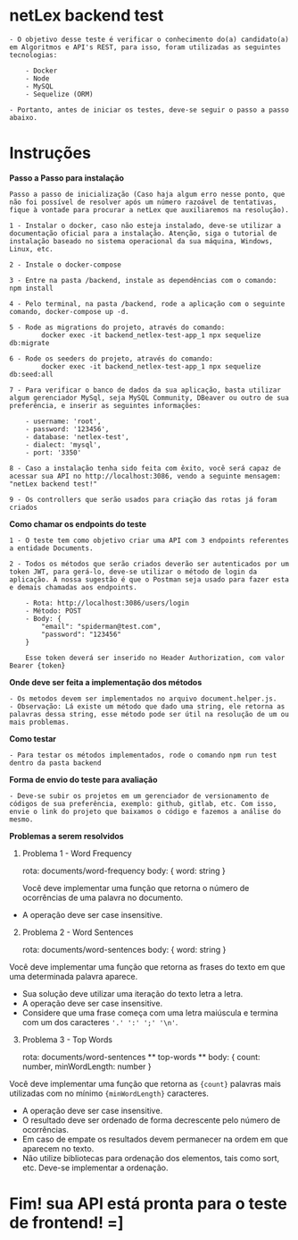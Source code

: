 # netLex backend test

    - O objetivo desse teste é verificar o conhecimento do(a) candidato(a) em Algoritmos e API's REST, para isso, foram utilizadas as seguintes tecnologias:

        - Docker
        - Node
        - MySQL
        - Sequelize (ORM)

    - Portanto, antes de iniciar os testes, deve-se seguir o passo a passo abaixo.

# Instruções

__Passo a Passo para instalação__

    Passo a passo de inicialização (Caso haja algum erro nesse ponto, que não foi possível de resolver após um número razoável de tentativas, fique à vontade para procurar a netLex que auxiliaremos na resolução).

    1 - Instalar o docker, caso não esteja instalado, deve-se utilizar a documentação oficial para a instalação. Atenção, siga o tutorial de instalação baseado no sistema operacional da sua máquina, Windows, Linux, etc.

    2 - Instale o docker-compose

    3 - Entre na pasta /backend, instale as dependências com o comando: npm install

    4 - Pelo terminal, na pasta /backend, rode a aplicação com o seguinte comando, docker-compose up -d.

    5 - Rode as migrations do projeto, através do comando: 
            docker exec -it backend_netlex-test-app_1 npx sequelize db:migrate

    6 - Rode os seeders do projeto, através do comando:
            docker exec -it backend_netlex-test-app_1 npx sequelize db:seed:all

    7 - Para verificar o banco de dados da sua aplicação, basta utilizar algum gerenciador MySql, seja MySQL Community, DBeaver ou outro de sua preferência, e inserir as seguintes informações:

        - username: 'root',
        - password: '123456',
        - database: 'netlex-test',
        - dialect: 'mysql',
        - port: '3350'

    8 - Caso a instalação tenha sido feita com êxito, você será capaz de acessar sua API no http://localhost:3086, vendo a seguinte mensagem: "netLex backend test!"

    9 - Os controllers que serão usados para criação das rotas já foram criados

__Como chamar os endpoints do teste__

    1 - O teste tem como objetivo criar uma API com 3 endpoints referentes a entidade Documents.

    2 - Todos os métodos que serão criados deverão ser autenticados por um token JWT, para gerá-lo, deve-se utilizar o método de login da aplicação. A nossa sugestão é que o Postman seja usado para fazer esta e demais chamadas aos endpoints.

        - Rota: http://localhost:3086/users/login
        - Método: POST
        - Body: {
            "email": "spiderman@test.com",
            "password": "123456"
        }

        Esse token deverá ser inserido no Header Authorization, com valor Bearer {token}

__Onde deve ser feita a implementação dos métodos__

    - Os metodos devem ser implementados no arquivo document.helper.js.
    - Observação: Lá existe um método que dado uma string, ele retorna as palavras dessa string, esse método pode ser útil na resolução de um ou mais problemas.

__Como testar__

    - Para testar os métodos implementados, rode o comando npm run test dentro da pasta backend

__Forma de envio do teste para avaliação__

    - Deve-se subir os projetos em um gerenciador de versionamento de códigos de sua preferência, exemplo: github, gitlab, etc. Com isso, envie o link do projeto que baixamos o código e fazemos a análise do mesmo.


__Problemas a serem resolvidos__


1. Problema 1 - Word Frequency

    rota: documents/word-frequency
    body: {
        word: string
    }

    Você deve implementar uma função que retorna o número de ocorrências de uma palavra no documento.

+ A operação deve ser case insensitive.


2. Problema 2 - Word Sentences

    rota: documents/word-sentences
    body: {
        word: string
    }

Você deve implementar uma função que retorna as frases do texto em que uma determinada palavra aparece.

+ Sua solução deve utilizar uma iteração do texto letra a letra.
+ A operação deve ser case insensitive.
+ Considere que uma frase começa com uma letra maiúscula e termina com um dos caracteres `'.' ':' ';' '\n'`.


3. Problema 3 - Top Words

    rota: documents/word-sentences ** top-words **
    body: {
        count: number,
        minWordLength: number
    }

Você deve implementar uma função que retorna as `{count}` palavras mais utilizadas com no mínimo `{minWordLength}` caracteres.

+ A operação deve ser case insensitive.
+ O resultado deve ser ordenado de forma decrescente pelo número de ocorrências.
+ Em caso de empate os resultados devem permanecer na ordem em que aparecem no texto.
+ Não utilize bibliotecas para ordenação dos elementos, tais como sort, etc. Deve-se implementar a ordenação.

# Fim! sua API está pronta para o teste de frontend! =]
